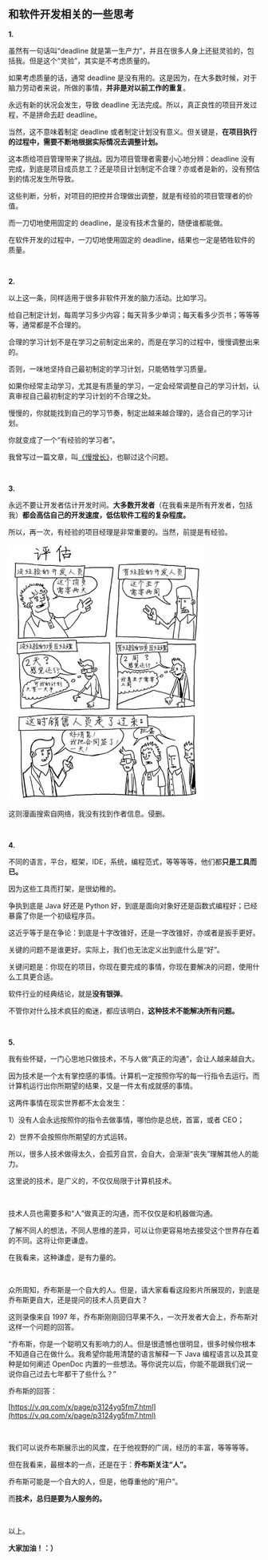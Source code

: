 ## 和软件开发相关的一些思考


**1.**

虽然有一句话叫“deadline 就是第一生产力”，并且在很多人身上还挺灵验的，包括我。但是这个“灵验”，其实是不考虑质量的。

如果考虑质量的话，通常 deadline 是没有用的。这是因为，在大多数时候，对于脑力劳动者来说，所做的事情，**并非是对以前工作的重复**。

永远有新的状况会发生，导致 deadline 无法完成。所以，真正良性的项目开发过程，不是拼命去赶 deadline。

当然，这不意味着制定 deadline 或者制定计划没有意义。但关键是，**在项目执行的过程中，需要不断地根据实际情况去调整计划。**

这本质给项目管理带来了挑战。因为项目管理者需要小心地分辨：deadline 没有完成，到底是项目成员怠工？还是项目计划制定不合理？亦或者是新的，没有预估到的情况发生所导致。

这些判断，分析，对项目的把控并合理做出调整，就是有经验的项目管理者的价值。

而一刀切地使用固定的 deadline，是没有技术含量的，随便谁都能做。

在软件开发的过程中，一刀切地使用固定的 deadline，结果也一定是牺牲软件的质量。

<br/>

**2.**

以上这一条，同样适用于很多非软件开发的脑力活动。比如学习。

给自己制定计划，每周学习多少内容；每天背多少单词；每天看多少页书；等等等等，通常都是不合理的。

合理的学习计划不是在学习之前制定出来的，而是在学习的过程中，慢慢调整出来的。

否则，一味地坚持自己最初制定的学习计划，只能牺牲学习质量。

如果你经常主动学习，尤其是有质量的学习，一定会经常调整自己的学习计划，认真审视自己最初制定的学习计划的不合理之处。

慢慢的，你就能找到自己的学习节奏，制定出越来越合理的，适合自己的学习计划。

你就变成了一个“有经验的学习者”。

我曾写过一篇文章，叫[《慢增长》](https://mp.weixin.qq.com/s?__biz=MzU4NTIxODYwMQ==&mid=2247484452&idx=1&sn=40d971c16938e91e8e22777e04520574&chksm=fd8cab62cafb22747829f86dc280598a15a9750cb5974ab0bd44effade5f9926c1a7075dba3e&scene=21#wechat_redirect)，也聊过这个问题。

<br/>

**3.**

永远不要让开发者估计开发时间。**大多数开发者**（在我看来是所有开发者，包括我）**都会高估自己的开发速度，低估软件工程的复杂程度。**

所以，再一次，有经验的项目经理是非常重要的。当然，前提是有经验。

![comic](comic.jpg)

这则漫画搜索自网络，我没有找到作者信息。侵删。

<br/>

**4.**

不同的语言，平台，框架，IDE，系统，编程范式，等等等等，他们都**只是工具而已。**

因为这些工具而打架，是很幼稚的。

争执到底是 Java 好还是 Python 好，到底是面向对象好还是函数式编程好；已经暴露了你是一个初级程序员。

这近乎等于是在争论：到底是十字改锥好，还是一字改锥好，亦或者是扳手更好。

关键的问题不是谁更好。实际上，我们也无法定义出到底什么是“好”。

关键问题是：你现在的项目，你现在要完成的事情，你现在要解决的问题，使用什么工具更合适。

软件行业的经典结论，就是**没有银弹**。

不管你对什么技术疯狂的痴迷，都应该明白，**这种技术不能解决所有问题。**

<br/>

**5.**

我有些怀疑，一门心思地只做技术，不与人做“真正的沟通”，会让人越来越自大。

因为技术是一个太有掌控感的事情。计算机一定按照你写的每一行指令去运行。而计算机运行出你所期望的结果，又是一件太有成就感的事情。

这两件事情在现实世界都不太会发生：

1）没有人会永远按照你的指令去做事情，哪怕你是总统，首富，或者 CEO；

2）世界不会按照你所期望的方式运转。

所以，很多人技术做得太久，会孤芳自赏，会自大，会渐渐“丧失”理解其他人的能力。

这里说的技术，是广义的，不仅仅局限于计算机技术。

<br/>

技术人员也需要多和“人”做真正的沟通，而不仅仅是和机器做沟通。

了解不同人的想法，不同人思维的差异，可以让你更容易地去接受这个世界存在着的不同。这将让你更谦虚。

在我看来，这种谦虚，是有力量的。

<br/>

众所周知，乔布斯是一个自大的人。但是，请大家看看这段影片所展现的，到底是乔布斯更自大，还是提问的技术人员更自大？

这则录像来自 1997 年，乔布斯刚刚回归苹果不久，一次开发者大会上，乔布斯对这样一个问题的回答。

“乔布斯，你是一个聪明又有影响力的人。但是很遗憾也很明显，很多时候你根本不知道自己在做什么。我希望你能用清楚的语言解释一下 Java 编程语言以及其变种是如何阐述 OpenDoc 内置的一些想法。等你说完以后，你能不能跟我们说一说你自己过去七年都干了些什么？”

乔布斯的回答：

[https://v.qq.com/x/page/p3124yg5fm7.html](https://v.qq.com/x/page/p3124yg5fm7.html)

<br/>

我们可以说乔布斯展示出的风度，在于他视野的广阔，经历的丰富，等等等等。

但在我看来，最根本的一点，还是在于：**乔布斯关注“人”。**

乔布斯可能是一个自大的人，但是，他尊重他的“用户”。

而**技术，总归是要为人服务的。**

<br/>

以上。

**大家加油！：）**


